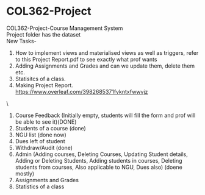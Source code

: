 # COL362-Project
COL362-Project-Course Management System\
Project folder has the dataset\
New Tasks-
1. How to implement views and materialised views as well as triggers, refer to this Project Report.pdf to see exactly what prof wants
2. Adding Assignments and Grades and can we update them, delete them etc.
3. Statisitcs of a class. 
4. Making Project Report. https://www.overleaf.com/3982685371fvkntxfwwvjz

\
1.	Course Feedback (Initially empty, students will fill the form and prof will be able to see it)(DONE)
2.	Students of a course (done)
3.	NGU list (done now)
4.	Dues left of student 
5.	Withdraw/Audit (done)
6.	Admin (Adding courses, Deleting Courses, Updating Student details, Adding or Deleting Students, Adding students in courses, Deleting students from courses, Also applicable to NGU, Dues also) (doene mostly)
7.	Assignments and Grades 
8.	Statistics of a class 


